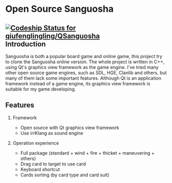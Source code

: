Open Source Sanguosha
==========
[ ![Codeship Status for qiufenglingling/QSanguosha](https://codeship.com/projects/19dcc190-5697-0132-7d12-22e6be3a6f3f/status)](https://codeship.com/projects/49579)
Introduction
----------

Sanguosha is both a popular board game and online game,
this project try to clone the Sanguosha online version.
The whole project is written in C++, 
using Qt's graphics view framework as the game engine.
I've tried many other open source game engines, 
such as SDL, HGE, Clanlib and others, 
but many of them lack some important features. 
Although Qt is an application framework instead of a game engine, 
its graphics view framework is suitable for my game developing.

Features
----------

1. Framework
    * Open source with Qt graphics view framework
    * Use irrKlang as sound engine

2. Operation experience
    * Full package (standard + wind + fire + thicket + maneuvering + others)
    * Drag card to target to use card
    * Keyboard shortcut
    * Cards sorting (by card type and card suit)

